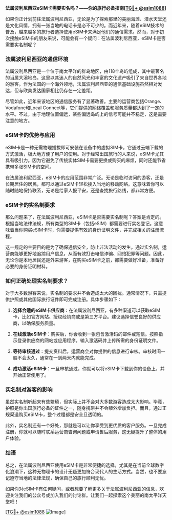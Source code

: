 **法属波利尼西亚eSIM卡需要实名吗？——你的旅行必备指南[[TG💪+ @esim1088](https://t.me/s/esim1088)]**

如果你正计划前往法属波利尼西亚，无论是为了探索那里的美丽海滩、潜水天堂还是文化风情，拥有一张当地的电话卡是必不可少的。而近年来，随着eSIM技术的普及，越来越多的旅行者选择使用eSIM卡来满足他们的通信需求。然而，对于初次接触eSIM卡的朋友来说，可能会有一个疑问：在法属波利尼西亚，eSIM卡是否需要实名制呢？

### 法属波利尼西亚的通信环境

法属波利尼西亚是一个位于南太平洋的群岛地区，由118个岛屿组成，其中最著名的当属大溪地岛。这里以其迷人的自然风光和丰富的文化遗产吸引了来自世界各地的游客。作为法国的一个海外领地，法属波利尼西亚的通信基础设施虽然相对发达，但与欧美发达国家相比仍存在一定差距。

尽管如此，近年来该地区的通信服务有了显著改善。主要的运营商包括Orange、Vodafone和Local Connect等，它们提供的网络覆盖和服务质量都达到了一定的水平。不过，由于地理位置偏远，某些偏远岛屿上的信号可能并不稳定，这是需要注意的地方。

### eSIM卡的优势与应用

eSIM卡是一种无需物理插拔即可安装在设备中的虚拟SIM卡，它通过云端下载的方式激活，极大地方便了用户的使用。对于经常出国旅行的人来说，eSIM卡尤其具有吸引力。因为它避免了传统实体SIM卡需要更换或购买的麻烦，同时还能节省携带多张SIM卡的空间。

在法属波利尼西亚，eSIM卡的应用范围非常广泛。无论是临时访问的游客，还是长期居住的居民，都可以通过eSIM卡轻松接入当地的移动网络。这意味着你可以随时随地保持联系，无论是给家人报平安，还是查找旅行路线，都非常方便。

### eSIM卡的实名制要求

那么问题来了，在法属波利尼西亚，eSIM卡是否需要实名制呢？答案是肯定的。根据当地法律法规，所有类型的SIM卡（包括eSIM）都需要进行实名登记。这意味着当你购买eSIM卡时，你需要提供有效的身份证明文件，并完成相关的注册流程。

这一规定的主要目的是为了确保通信安全，防止非法活动的发生。通过实名制，运营商能够更好地追踪用户信息，从而有效打击电信诈骗、网络犯罪等问题。因此，无论你是本地居民还是外来游客，在购买eSIM卡之前，都需要做好准备，准备好必要的身份证明材料。

### 如何正确处理实名制要求？

对于大多数游客来说，实名制的要求并不会造成太大的困扰。通常情况下，只需提供护照或其他国际旅行证件即可完成注册。具体步骤如下：

1. **选择合适的eSIM卡供应商**：在法属波利尼西亚，有多种渠道可以获取eSIM卡，比如官方网站、授权经销商或是第三方平台。建议选择信誉良好的供应商，以确保服务质量。
   
2. **在线激活eSIM卡**：购买后，你会收到一张包含激活码的邮件或短信。按照指示登录供应商的网站或应用程序，输入激活码并上传所需的身份证明文件。

3. **等待审核通过**：提交资料后，运营商会对你提供的信息进行审核。审核时间一般不会太久，通常在一到两天内就能完成。

4. **成功激活eSIM卡**：一旦审核通过，你就可以将eSIM卡下载到你的设备上，并开始正常使用了。

### 实名制对游客的影响

虽然实名制听起来有些繁琐，但实际上并不会对大多数游客造成太大影响。毕竟，护照是你出国旅行必备的证件之一，随身携带并不会额外增加负担。而且，通过正规渠道购买eSIM卡，整个过程都是安全且透明的。

此外，实名制还有一个好处，那就是可以让你享受到更优质的客户服务。一旦完成注册，你就可以随时联系运营商咨询问题或申请售后服务，这无疑提升了整体的用户体验。

### 结语

总之，在法属波利尼西亚使用eSIM卡是非常便捷的选择，尤其是在当前全球数字化浪潮下，这种无物理卡的设计无疑更加符合现代人的生活方式。当然，也不要忘记遵守当地的法律法规，确保自己的旅行顺利无忧。

如果你对eSIM卡有任何疑问，或者想要了解更多关于法属波利尼西亚的信息，欢迎关注我们的公众号或加入我们的讨论群。让我们一起探索这个美丽的南太平洋天堂吧！

[[TG💪+ @esim1088](https://t.me/s/esim1088) ![Image](https://i.postimg.cc/4NQfJmqS/Snipaste-2025-05-13-00-14-12.png)]